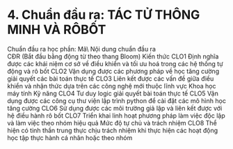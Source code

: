 # 4. Chuẩn đầu ra: TÁC TỬ THÔNG MINH VÀ RÔBỐT
Chuẩn đầu ra học phần: Mã\ Nội dung chuẩn đầu ra\
CĐR (Bắt đầu bằng động từ theo thang Bloom) Kiến thức
CLO1 Định nghĩa được các khái niệm cơ sở về điều khiển và tối ưu hoá trong các hệ thống tự động và rô bốt
CLO2 Vận dụng được các phương pháp về học tăng cường giải quyết các bài toán thực tế
CLO3 Liên kết được các vấn đề giữa điều khiển và nhận thức dựa trên các công nghệ mới thuộc lĩnh vực Khoa học máy tính
Kỹ năng
CLO4 Tư duy logic giải quyết bài toán thực tế
CLO5 Vận dụng được các công cụ thư viện lập trình python để cài đặt các mô hình học tăng cường
CLO6 Sử dụng được các môi trường giả lập và liên kết được với hệ điều hành rô bốt
CLO7 Triển khai linh hoạt phương pháp làm việc độc lập và làm việc theo nhóm hiệu quả
Mức độ tự chủ và trách nhiệm
CLO8 Thể hiện có tinh thần trung thực chịu trách nhiệm khi thực hiện các hoạt động học tập thực hành cá nhân hoặc theo nhóm
